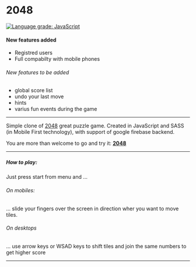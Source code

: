 # 2048
[![Language grade: JavaScript](https://img.shields.io/lgtm/grade/javascript/g/mkitowski/2048.svg?logo=lgtm&logoWidth=18)](https://lgtm.com/projects/g/mkitowski/2048/context:javascript)
#### New features added
 - Registred users
 - Full compabilty with mobile phones

###### New features to be added
 - global score list
 - undo your last move
 - hints
 - varius fun events during the game

------------
Simple clone of [2048](https://play2048.co/) great puzzle game.
Created in JavaScript and SASS (in Mobile First technology), with support of google firebase backend.

You are more than welcome to go and try it: **[2048](https://mkitowski.github.io/2048/ "2048")**

------------

##### How to play:
Just press start from menu and ...
###### On mobiles:
   ... slide your fingers over the screen in direction wher you want to move tiles.
###### On desktops
   ... use arrow keys or WSAD keys to shift tiles and join the same numbers to get higher score

------------


